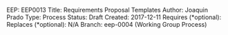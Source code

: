 EEP: EEP0013
Title: Requirements Proposal Templates
Author: Joaquin Prado
Type: Process
Status: Draft
Created: 2017-12-11
Requires (*optional): <EEP with the related Use Case Number>
Replaces (*optional): N/A
Branch: eep-0004 (Working Group Process)


